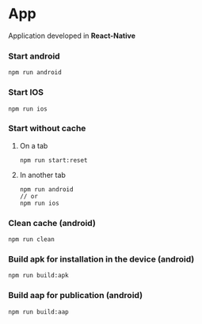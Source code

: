 # App

Application developed in **React-Native**

### Start android

    npm run android

### Start IOS

    npm run ios

### Start without cache

1. On a tab

       npm run start:reset

2. In another tab

       npm run android
       // or
       npm run ios

### Clean cache (android)

    npm run clean

### Build apk for installation in the device (android)

    npm run build:apk

### Build aap for publication (android)

    npm run build:aap
